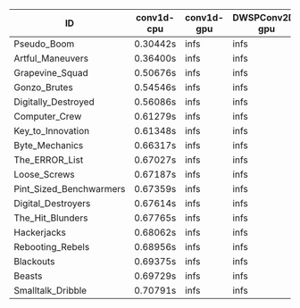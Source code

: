 |ID|conv1d-cpu|conv1d-gpu|DWSPConv2D-gpu|gemm-gpu|avg|
|-|-|-|-|-|-|
|Pseudo_Boom|0.30442s|infs|infs|4.51687s|infs|
|Artful_Maneuvers|0.36400s|infs|infs|4.57490s|infs|
|Grapevine_Squad|0.50676s|infs|infs|4.52162s|infs|
|Gonzo_Brutes|0.54546s|infs|infs|4.49255s|infs|
|Digitally_Destroyed|0.56086s|infs|infs|4.50775s|infs|
|Computer_Crew|0.61279s|infs|infs|4.50257s|infs|
|Key_to_Innovation|0.61348s|infs|infs|4.50971s|infs|
|Byte_Mechanics|0.66317s|infs|infs|4.52910s|infs|
|The_ERROR_List|0.67027s|infs|infs|4.47544s|infs|
|Loose_Screws|0.67187s|infs|infs|4.55678s|infs|
|Pint_Sized_Benchwarmers|0.67359s|infs|infs|4.51218s|infs|
|Digital_Destroyers|0.67614s|infs|infs|4.49076s|infs|
|The_Hit_Blunders|0.67765s|infs|infs|4.52462s|infs|
|Hackerjacks|0.68062s|infs|infs|4.50220s|infs|
|Rebooting_Rebels|0.68956s|infs|infs|4.50706s|infs|
|Blackouts|0.69375s|infs|infs|4.48924s|infs|
|Beasts|0.69729s|infs|infs|4.49290s|infs|
|Smalltalk_Dribble|0.70791s|infs|infs|4.39086s|infs|
